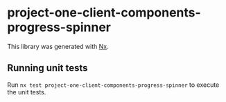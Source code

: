 # project-one-client-components-progress-spinner

This library was generated with [Nx](https://nx.dev).

## Running unit tests

Run `nx test project-one-client-components-progress-spinner` to execute the unit tests.
